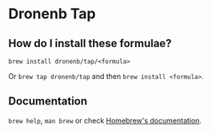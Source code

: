 # Dronenb Tap

## How do I install these formulae?

`brew install dronenb/tap/<formula>`

Or `brew tap dronenb/tap` and then `brew install <formula>`.

## Documentation

`brew help`, `man brew` or check [Homebrew's documentation](https://docs.brew.sh).
